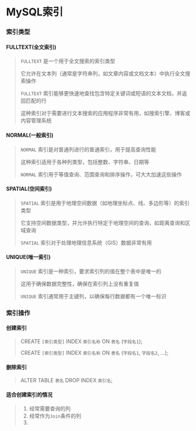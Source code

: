 # MySQL索引

### 索引类型



#### FULLTEXT(全文索引)

> `FULLTEXT` 是一个用于全文搜索的索引类型
>
> 它允许在文本列（通常是字符串列，如文章内容或文档文本）中执行全文搜索操作
>
> `FULLTEXT` 索引能够更快速地查找包含特定关键词或短语的文本文档，并返回匹配的行
>
> 这种索引对于需要进行文本搜索的应用程序非常有用，如搜索引擎、博客或内容管理系统



#### NORMAL(一般索引)

> `NORMAL` 索引是对普通列进行的普通索引，用于提高查询性能
>
> 这种索引适用于各种列类型，包括整数、字符串、日期等
>
> `NORMAL` 索引用于等值查询、范围查询和排序操作，可大大加速这些操作



#### SPATIAL(空间索引)

> `SPATIAL` 索引是用于地理空间数据（如地理坐标点、线、多边形等）的索引类型
>
> 它支持空间数据类型，并允许执行特定于地理空间的查询，如距离查询和区域查询
>
> `SPATIAL` 索引对于处理地理信息系统（GIS）数据非常有用



#### UNIQUE(唯一索引)

> `UNIQUE` 索引是一种索引，要求索引列的值在整个表中是唯一的
>
> 这用于确保数据完整性，确保在索引列上没有重复值
>
> `UNIQUE` 索引通常用于主键列，以确保每行数据都有一个唯一标识



### 索引操作



#### 创建索引

> CREATE `[索引类型]` INDEX `索引名称` ON `表名` (`字段名1`);
>
> CREATE `[索引类型]` INDEX `索引名称` ON `表名` (`字段名1`, `字段名2`, ...);



#### 删除索引

> ALTER TABLE `表名` DROP INDEX `索引名`;



#### 适合创建索引的情况

> 1. 经常需要查询的列
> 2. 经常作为`Join`条件的列
> 3. 
